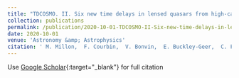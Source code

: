 ```yaml
---
title: "TDCOSMO. II. Six new time delays in lensed quasars from high-cadence monitoring at the MPIA 2.2 m telescope"
collection: publications
permalink: /publication/2020-10-01-TDCOSMO-II-Six-new-time-delays-in-lensed-quasars-from-high-cadence-monitoring-at-the-MPIA-22-m-telescope
date: 2020-10-01
venue: 'Astronomy &amp; Astrophysics'
citation: ' M. Millon,  F. Courbin,  V. Bonvin,  E. Buckley-Geer,  C. Fassnacht,  J. Frieman,  P. Marshall,  S. Suyu,  T. Treu,  T. Anguita,  V. Motta,  A. Agnello,  J. Chan,  D. Chao,  M. Chijani,  D. Gilman,  K. Gilmore,  C. Lemon,  J. Lucey,  A. Melo,  E. Paic,  K. Rojas,  D. Sluse,  P. Williams,  A. Hempel,  S. Kim,  R. Lachaume,  M. Rabus, &quot;TDCOSMO. II. Six new time delays in lensed quasars from high-cadence monitoring at the MPIA 2.2 m telescope.&quot; Astronomy &amp;amp; Astrophysics, 2020.'
---
```

Use [Google Scholar](https://scholar.google.com/scholar?q=TDCOSMO.+II.+Six+new+time+delays+in+lensed+quasars+from+high+cadence+monitoring+at+the+MPIA+2.2+m+telescope){:target="_blank"} for full citation